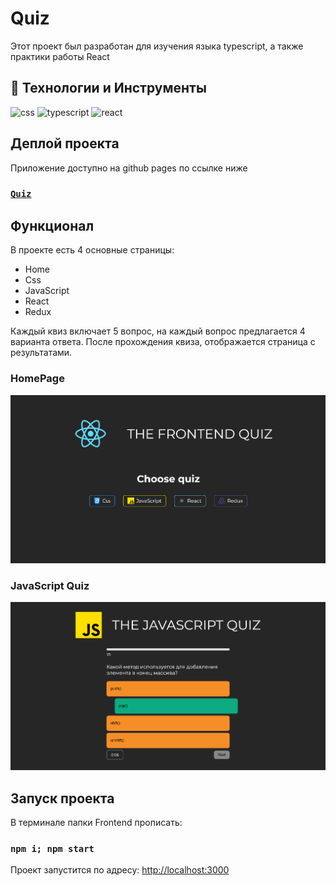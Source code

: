 # Quiz

Этот проект был разработан для изучения языка typescript, а также практики работы React

## 🔧 Технологии и Инструменты
<div>
    <img src="https://img.shields.io/badge/-CSS-000000?style=for-the-badge&logo=CSS3&logoColor=548fc7" alt="css"/>
    <img src="https://img.shields.io/badge/-TYPESCRIPT-000000?style=for-the-badge&logo=typescript" alt="typescript"/>
    <img src="https://img.shields.io/badge/-REACT-000000?style=for-the-badge&logo=REACT" alt="react"/>
</div>

## Деплой проекта

Приложение доступно на github pages по ссылке ниже
### [`Quiz`](https://top4ik228-akey-ivan.github.io/Quiz/)

## Функционал

В проекте есть 4 основные страницы:
    
* Home
* Css
* JavaScript
* React
* Redux

Каждый квиз включает 5 вопрос, на каждый вопрос предлагается 4 варианта ответа. После прохождения квиза, отображается страница с результатами.

### HomePage
![Home](/src/assets/screenshots/home.png)

### JavaScript Quiz
![!JavaScript](/src/assets/screenshots/js-quiz.png)

## Запуск проекта

В терминале папки Frontend прописать:

### `npm i; npm start`

Проект запустится по адресу: [http://localhost:3000](http://localhost:3000)


